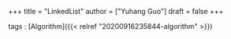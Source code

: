 +++
title = "LinkedList"
author = ["Yuhang Guo"]
draft = false
+++

tags
: [Algorithm]({{< relref "20200916235844-algorithm" >}})

